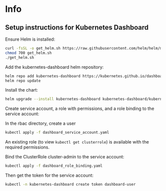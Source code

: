 # Info

## Setup instructions for Kubernetes Dashboard

Ensure Helm is installed:
```bash
curl -fsSL -o get_helm.sh https://raw.githubusercontent.com/helm/helm/main/scripts/get-helm-3
chmod 700 get_helm.sh
./get_helm.sh
```

Add the kubernetes-dashboard helm repository:
```bash
helm repo add kubernetes-dashboard https://kubernetes.github.io/dashboard/
helm repo update
```

Install the chart:
```bash
helm upgrade --install kubernetes-dashboard kubernetes-dashboard/kubernetes-dashboard --create-namespace --namespace kubernetes-dashboard
```


Create service account, a role with permissions, and a role binding to the service account:


In the rbac directory, create a user
```bash
kubectl apply -f dashboard_service_account.yaml 
```

An existing role (to view `kubectl get clusterrole`) is available with the required permissions.

Bind the ClusterRole cluster-admin to the service account:
```bash
kubectl apply -f dashboard_role_binding.yaml
```

Then get the token for the service account:
```bash
kubectl -n kubernetes-dashboard create token dashboard-user
```